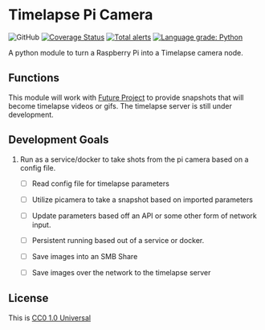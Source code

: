 # Timelapse Pi Camera #

![GitHub](https://img.shields.io/github/license/bjb28/timelapse-pi)
[![Coverage Status](https://coveralls.io/repos/github/bjb28/timelapse-pi/badge.svg?branch=main)](https://coveralls.io/github/bjb28/timelapse-pi?branch=main)
[![Total alerts](https://img.shields.io/lgtm/alerts/g/bjb28/timelapse-pi.svg?logo=lgtm&logoWidth=18)](https://lgtm.com/projects/g/bjb28/timelapse-pi/alerts/)
[![Language grade: Python](https://img.shields.io/lgtm/grade/python/g/bjb28/timelapse-pi.svg?logo=lgtm&logoWidth=18)](https://lgtm.com/projects/g/bjb28/timelapse-pi/context:python)

A python module to turn a Raspberry Pi into a Timelapse camera node.

## Functions ##

This module will work with [Future Project]() to provide snapshots that will become timelapse videos or gifs. The timelapse server is still under development.

## Development Goals ##

1. Run as a service/docker to take shots from the pi camera based on a config file.
    - [ ] Read config file for timelapse parameters
    - [ ] Utilize picamera to take a snapshot based on imported parameters
    - [ ] Update parameters based off an API or some other form of network input.
    - [ ] Persistent running based out of a service or docker.
    - [ ] Save images into an SMB Share
    - [ ] Save images over the network to the timelapse server
   

## License ##

This is [CC0 1.0 Universal](https://github.com/bjb28/timelapse-pi/blob/main/LICENSE)
